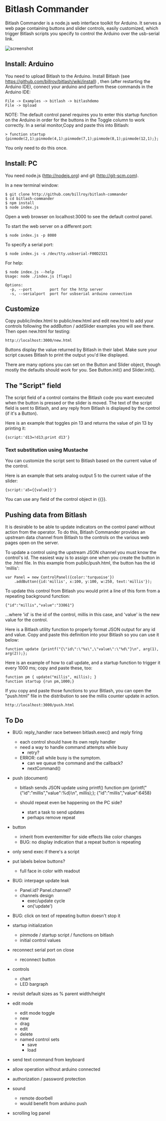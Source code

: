 # Bitlash Commander

Bitlash Commander is a node.js web interface toolkit for Arduino.  It serves a web page containing buttons and slider controls, easily customized, which trigger Bitlash scripts you specify to control the Arduino over the usb-serial link.

![screenshot](https://raw.github.com/billroy/bitlash-commander/master/screenshot.png)

## Install: Arduino

You need to upload Bitlash to the Arduino.  Install Bitlash (see https://github.com/billroy/bitlash/wiki/install) , then (after restarting the Arduino IDE), connect your arduino and perform these commands in the Arduino IDE:

	File -> Examples -> bitlash -> bitlashdemo
	File -> Upload

NOTE: The default control panel requires you to enter this startup function on the Arduino in order for the buttons in the Toggle column to work correctly.  In a serial monitor,Copy and paste this into Bitlash:

	> function startup {pinmode(2,1);pinmode(4,1);pinmode(7,1);pinmode(8,1);pinmode(12,1);};

You only need to do this once.


## Install: PC

You need node.js (http://nodejs.org) and git (http://git-scm.com).

In a new terminal window:

	$ git clone http://github.com/billroy/bitlash-commander
	$ cd bitlash-commander
	$ npm install
	$ node index.js

Open a web browser on localhost:3000 to see the default control panel.

To start the web server on a different port:

	$ node index.js -p 8080

To specify a serial port:

	$ node index.js -s /dev/tty.usbserial-F00D2321

For help:	
	
	$ node index.js --help
	Usage: node ./index.js [flags]
	
	Options:
	  -p, --port        port for the http server             
	  -s, --serialport  port for usbserial arduino connection

## Customize

Copy public/index.html to public/new.html and edit new.html to add your controls following the addButton / addSlider examples you will see there.  Then open new.html for testing:

	http://localhost:3000/new.html

Buttons display the value returned by Bitlash in their label.  Make sure your script causes Bitlash to print the output you'd like displayed.

There are many options you can set on the Button and Slider object, though mostly the defaults should work for you.  See Button.init() and Slider.init().

## The "Script" field

The script field of a control contains the Bitlash code you want executed when the button is pressed or the slider is moved.  The text of the script field is sent to Bitlash, and any reply from Bitlash is displayed by the control (if it's a Button).

Here is an example that toggles pin 13 and returns the value of pin 13 by printing it:

	{script:'d13=!d13;print d13'}


### Text substitution using Mustache

You can customize the script sent to Bitlash based on the current value of the control.

Here is an example that sets analog output 5 to the current value of the slider:

	{script:'a5={{value}}'}

You can use any field of the control object in {{}}.


## Pushing data from Bitlash

It is desirable to be able to update indicators on the control panel without action from the operator.  To do this, Bitlash Commander provides an upstream data channel from Bitlash to the controls on the various web pages open on the server.

To update a control using the upstream JSON channel you must know the control's id.  The easiest way is to assign one when you create the button in the .html file.  In this example from public/push.html, the button has the id 'millis':

	var Panel = new ControlPanel({color:'turquoise'})
		.addButton({id:'millis', x:100, y:100, w:250, text:'millis'});

To update this control from Bitlash you would print a line of this form from a repeating background function:

	{"id":"millis","value":"33861"}

...where 'id' is the id of the control, millis in this case, and 'value' is the new value for the control.

Here is a Bitlash utility function to properly format JSON output for any id and value.   Copy and paste this definition into your Bitlash so you can use it below:

	function update {printf("{\"id\":\"%s\",\"value\":\"%d\"}\n", arg(1), arg(2));};

Here is an example of how to call update, and a startup function to trigger it every 1000 ms; copy and paste these, too:

	function pm { update("millis", millis); }
	function startup {run pm,1000;}

If you copy and paste those functions to your Bitlash, you can open the "push.html" file in the distribution to see the millis counter update in action.

	http://localhost:3000/push.html


## To Do

- BUG: reply_handler race between bitlash.exec() and reply firing
	- each control should have its own reply handler
	- need a way to handle command attempts while busy
		- retry?
	- ERROR: call while busy is the symptom.
		- can we queue the command and the callback?
		- nextCommand()
			
- push (document)
	- bitlash sends JSON update using printf()
		function pm {printf("{\"id\":\"millis\",\"value\":%d}\n", millis);};
		{"id":"millis","value":6458}

	- should repeat even be happening on the PC side?
		- start a task to send updates
		- perhaps remove repeat

- button
	- inherit from eventemitter for side effects like color changes
	- BUG: no display indication that a repeat button is repeating

- only send exec if there's a script

- put labels below buttons?
	- full face in color with readout


- BUG: interpage update leak
	- Panel.id?  Panel.channel?
	- channels design
		- exec/update cycle
		- on('update')

- BUG: click on text of repeating button doesn't stop it

- startup initialization
	- pinmode / startup script / functions on bitlash
	- initial control values

- reconnect serial port on close
	- reconnect button

- controls
	- chart
	- LED bargraph

- revisit default sizes as % parent width/height

- edit mode
	- edit mode toggle
	- new
	- drag
	- edit
	- delete
	- named control sets
		- save
		- load

- send text command from keyboard
- allow operation without arduino connected
- authorization / password protection

- sound
	- remote doorbell
	- would benefit from arduino push

- scrolling log panel
